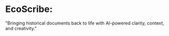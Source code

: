 # EcoScribe: 
"Bringing historical documents back to life with AI-powered clarity, context, and creativity."
